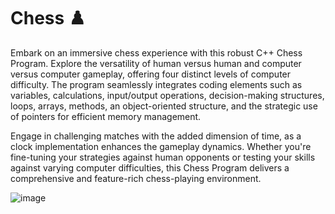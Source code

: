 # Chess ♟️

Embark on an immersive chess experience with this robust C++ Chess Program. Explore the versatility of human versus human and computer versus computer gameplay, offering four distinct levels of computer difficulty. The program seamlessly integrates coding elements such as variables, calculations, input/output operations, decision-making structures, loops, arrays, methods, an object-oriented structure, and the strategic use of pointers for efficient memory management.

Engage in challenging matches with the added dimension of time, as a clock implementation enhances the gameplay dynamics. Whether you're fine-tuning your strategies against human opponents or testing your skills against varying computer difficulties, this Chess Program delivers a comprehensive and feature-rich chess-playing environment.

![image]("https://github.com/AnirudhGoel2004/Chess/assets/86214734/2ebfa09e-cf02-46a3-b1b1-4fc22a406644")
